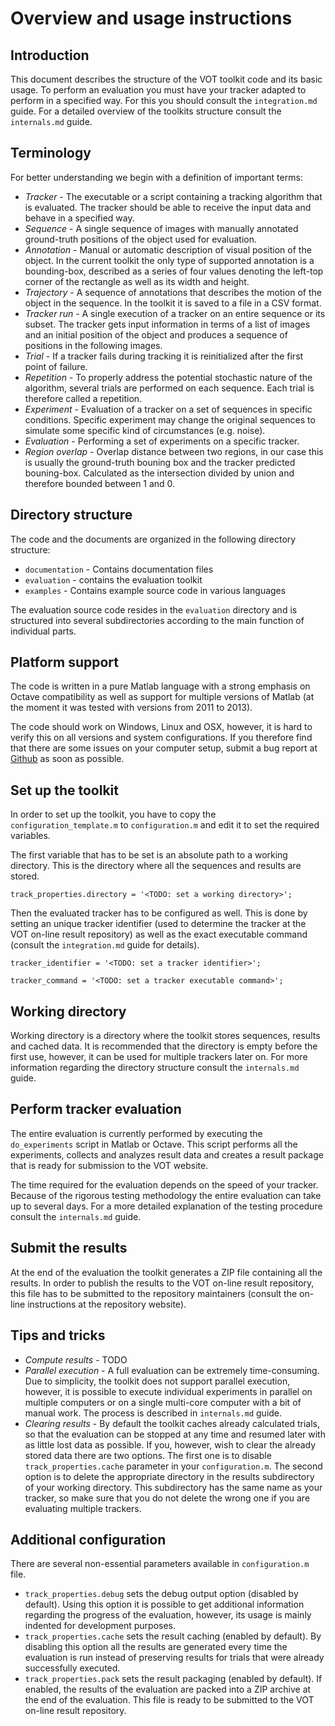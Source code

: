 Overview and usage instructions
===============================

Introduction
------------

This document describes the structure of the VOT toolkit code and its basic usage. To perform an evaluation you must have your tracker adapted to perform in a specified way. For this you should consult the `integration.md` guide. For a detailed overview of the toolkits structure consult the `internals.md` guide.

Terminology
-----------

For better understanding we begin with a definition of important terms:

* _Tracker_ - The executable or a script containing a tracking algorithm that is evaluated. The tracker should be able to receive the input data and behave in a specified way.
* _Sequence_ - A single sequence of images with manually annotated ground-truth positions of the object used for evaluation.
* _Annotation_ - Manual or automatic description of visual position of the object. In the current toolkit the only type of supported annotation is a bounding-box, described as a series of four values denoting the left-top corner of the rectangle as well as its width and height.
* _Trajectory_ - A sequence of annotations that describes the motion of the object in the sequence. In the toolkit it is saved to a file in a CSV format.
* _Tracker run_ - A single execution of a tracker on an entire sequence or its subset. The tracker gets input information in terms of a list of images and an initial position of the object and produces a sequence of positions in the following images.
* _Trial_ - If a tracker fails during tracking it is reinitialized after the first point of failure.
* _Repetition_ - To properly address the potential stochastic nature of the algorithm, several trials are performed on each sequence. Each trial is therefore called a repetition.
* _Experiment_ - Evaluation of a tracker on a set of sequences in specific conditions. Specific experiment may change the original sequences to simulate some specific kind of circumstances (e.g. noise).
* _Evaluation_ - Performing a set of experiments on a specific tracker.
* _Region overlap_ - Overlap distance between two regions, in our case this is usually the ground-truth bouning box and the tracker predicted bouning-box. Calculated as the intersection divided by union and therefore bounded between 1 and 0.

Directory structure
-------------------

The code and the documents are organized in the following directory structure:

* `documentation` - Contains documentation files
* `evaluation` - contains the evaluation toolkit
* `examples` - Contains example source code in various languages

The evaluation source code resides in the `evaluation` directory and is structured into several subdirectories according to the main function of individual parts. 

Platform support
----------------

The code is written in a pure Matlab language with a strong emphasis on Octave compatibility as well as support for multiple versions of Matlab (at the moment it was tested with versions from 2011 to 2013).

The code should work on Windows, Linux and OSX, however, it is hard to verify this on all versions and system configurations. If you therefore find that there are some issues on your computer setup, submit a bug report at [Github](https://github.com/vicoslab/vot-toolkit/issues/new) as soon as possible.

Set up the toolkit
------------------

In order to set up the toolkit, you have to copy the `configuration_template.m` to `configuration.m` and edit it to set the required variables.

The first variable that has to be set is an absolute path to a working directory. This is the directory where all the sequences and results are stored.

    track_properties.directory = '<TODO: set a working directory>';

Then the evaluated tracker has to be configured as well. This is done by setting an unique tracker identifier (used to determine the tracker at the VOT on-line result repository) as well as the exact executable command (consult the `integration.md` guide for details).

    tracker_identifier = '<TODO: set a tracker identifier>';
    
    tracker_command = '<TODO: set a tracker executable command>';

Working directory
-----------------

Working directory is a directory where the toolkit stores sequences, results and cached data. It is recommended that the directory is empty before the first use, however, it can be used for multiple trackers later on. For more information regarding the directory structure consult the `internals.md` guide.

Perform tracker evaluation
--------------------------

The entire evaluation is currently performed by executing the `do_experiments` script in Matlab or Octave. This script performs all the experiments, collects and analyzes result data and creates a result package that is ready for submission to the VOT website.

The time required for the evaluation depends on the speed of your tracker. Because of the rigorous testing methodology the entire evaluation can take up to several days. For a more detailed explanation of the testing procedure consult the `internals.md` guide.

Submit the results
------------------

At the end of the evaluation the toolkit generates a ZIP file containing all the results. In order to publish the results to the VOT on-line result repository, this file has to be submitted to the repository maintainers (consult the on-line instructions at the repository website).

Tips and tricks
---------------

* _Compute results_ - TODO
* _Parallel execution_ - A full evaluation can be extremely time-consuming. Due to simplicity, the toolkit does not support parallel execution, however, it is possible to execute individual experiments in parallel on multiple computers or on a single multi-core computer with a bit of manual work. The process is described in `internals.md` guide.
* _Clearing results_ - By default the toolkit caches already calculated trials, so that the evaluation can be stopped at any time and resumed later with as little lost data as possible. If you, however, wish to clear the already stored data there are two options. The first one is to disable `track_properties.cache` parameter in your `configuration.m`. The second option is to delete the appropriate directory in the results subdirectory of your working directory. This subdirectory has the same name as your tracker, so make sure that you do not delete the wrong one if you are evaluating multiple trackers.

Additional configuration
------------------------

There are several non-essential parameters available in `configuration.m` file.

* `track_properties.debug` sets the debug output option (disabled by default). Using this option it is possible to get additional information regarding the progress of the evaluation, however, its usage is mainly indented for development purposes.
* `track_properties.cache` sets the result caching (enabled by default). By disabling this option all the results are generated every time the evaluation is run instead of preserving results for trials that were already successfully executed.
* `track_properties.pack` sets the result packaging (enabled by default). If enabled, the results of the evaluation are packed into a ZIP archive at the end of the evaluation. This file is ready to be submitted to the VOT on-line result repository.
